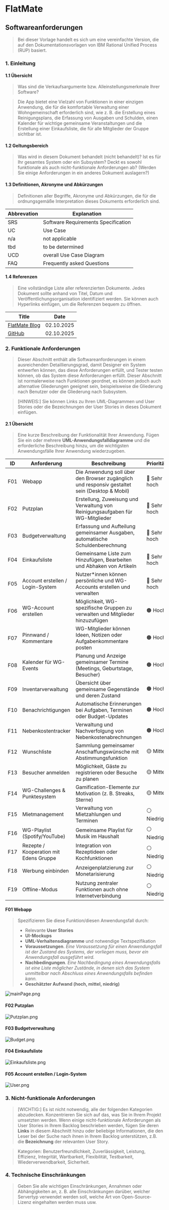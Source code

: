 # FlatMate
## Softwareanforderungen
> Bei dieser Vorlage handelt es sich um eine vereinfachte Version, die auf den Dokumentationsvorlagen von IBM Rational Unified Process (RUP) basiert.

### 1. Einleitung

#### 1.1 Übersicht
> Was sind die Verkaufsargumente bzw. Alleinstellungsmerkmale Ihrer Software?
>

> Die App bietet eine Vielzahl von Funktionen in einer einzigen Anwendung, die für die komfortable Verwaltung einer Wohngemeinschaft erforderlich sind, wie z. B. die Erstellung eines Reinigungsplans, die Erfassung von Ausgaben und Schulden, einen Kalender für wichtige gemeinsame Veranstaltungen und die Erstellung einer Einkaufsliste, die für alle Mitglieder der Gruppe sichtbar ist.

#### 1.2 Geltungsbereich
> Was wird in diesem Dokument behandelt (nicht behandelt)? Ist es für Ihr gesamtes System oder ein Subsystem? Deckt es sowohl funktionale als auch nicht-funktionale Anforderungen ab? (Werden Sie einige Anforderungen in ein anderes Dokument auslagern?)

#### 1.3 Definitionen, Akronyme und Abkürzungen
> Definitionen aller Begriffe, Akronyme und Abkürzungen, die für die ordnungsgemäße Interpretation dieses Dokuments erforderlich sind.

| Abbrevation | Explanation                            |
| ----------- | -------------------------------------- |
| SRS         | Software Requirements Specification    |
| UC          | Use Case                               |
| n/a         | not applicable                         |
| tbd         | to be determined                       |
| UCD         | overall Use Case Diagram               |
| FAQ         | Frequently asked Questions             |


#### 1.4 Referenzen
> Eine vollständige Liste aller referenzierten Dokumente. Jedes Dokument sollte anhand von Titel, Datum und Veröffentlichungsorganisation identifiziert werden. Sie können auch Hyperlinks einfügen, um die Referenzen bequem zu öffnen.



| Title                                                                  | Date       |
|------------------------------------------------------------------------|:----------:|
| [FlatMate Blog](https://github.com/wwindrunnerr/flatmate/discussions/) | 02.10.2025 |
| [GitHub](https://github.com/wwindrunnerr/flatmate)                     | 02.10.2025 |

### 2. Funktionale Anforderungen
> Dieser Abschnitt enthält alle Softwareanforderungen in einem ausreichenden Detaillierungsgrad, damit Designer ein System entwerfen können, das diese Anforderungen erfüllt, und Tester testen können, ob das System diese Anforderungen erfüllt.
> Dieser Abschnitt ist normalerweise nach Funktionen geordnet, es können jedoch auch alternative Gliederungen geeignet sein, beispielsweise die Gliederung nach Benutzer oder die Gliederung nach Subsystem.

> [HINWEIS:]
> Sie können Links zu Ihren UML-Diagrammen und User Stories oder die Bezeichnungen der User Stories in dieses Dokument einfügen.



#### 2.1 Übersicht
> Eine kurze Beschreibung der Funktionalität Ihrer Anwendung.
> Fügen Sie ein oder mehrere **UML-Anwendungsfalldiagramme** und die erforderliche Beschreibung hinzu, um die wichtigsten Anwendungsfälle Ihrer Anwendung wiederzugeben.

| ID  | Anforderung                            | Beschreibung                                                                                  | Priorität    |
|-----|----------------------------------------|-----------------------------------------------------------------------------------------------|--------------|
| F01 | Webapp                                 | Die Anwendung soll über den Browser zugänglich und responsiv gestaltet sein (Desktop & Mobil) | 🔴 Sehr hoch |
| F02 | Putzplan                               | Erstellung, Zuweisung und Verwaltung von Reinigungsaufgaben für WG-Mitglieder                 | 🔴 Sehr hoch |
| F03 | Budgetverwaltung                       | Erfassung und Aufteilung gemeinsamer Ausgaben, automatische Schuldenberechnung                | 🔴 Sehr hoch |
| F04 | Einkaufsliste                          | Gemeinsame Liste zum Hinzufügen, Bearbeiten und Abhaken von Artikeln                          | 🔴 Sehr hoch |
| F05 | Account erstellen / Login-System       | Nutzer*innen können persönliche und WG-Accounts erstellen und verwalten                       | 🔴 Sehr hoch |
| F06 | WG-Account erstellen                   | Möglichkeit, WG-spezifische Gruppen zu verwalten und Mitglieder hinzuzufügen                  | 🟠 Hoch      |
| F07 | Pinnwand / Kommentare                  | WG-Mitglieder können Ideen, Notizen oder Aufgabenkommentare posten                            | 🟠 Hoch      |
| F08 | Kalender für WG-Events                 | Planung und Anzeige gemeinsamer Termine (Meetings, Geburtstage, Besucher)                     | 🟠 Hoch      |
| F09 | Inventarverwaltung                     | Übersicht über gemeinsame Gegenstände und deren Zustand                                       | 🟠 Hoch      |
| F10 | Benachrichtigungen                     | Automatische Erinnerungen bei Aufgaben, Terminen oder Budget-Updates                          | 🟠 Hoch      |
| F11 | Nebenkostentracker                     | Verwaltung und Nachverfolgung von Nebenkostenabrechnungen                                     | 🟠 Hoch      |
| F12 | Wunschliste                            | Sammlung gemeinsamer Anschaffungswünsche mit Abstimmungsfunktion                              | 🟡 Mittel    |
| F13 | Besucher anmelden                      | Möglichkeit, Gäste zu registrieren oder Besuche zu planen                                     | 🟡 Mittel    |
| F14 | WG-Challenges & Punktesystem           | Gamification-Elemente zur Motivation (z. B. Streaks, Sterne)                                  | 🟡 Mittel    |
| F15 | Mietmanagement                         | Verwaltung von Mietzahlungen und Terminen                                                     | ⚪ Niedrig    |
| F16 | WG-Playlist (Spotify/YouTube)          | Gemeinsame Playlist für Musik im Haushalt                                                     | ⚪ Niedrig    |
| F17 | Rezepte / Kooperation mit Edens Gruppe | Integration von Rezeptideen oder Kochfunktionen                                               | ⚪ Niedrig    |
| F18 | Werbung einbinden                      | Anzeigenplatzierung zur Monetarisierung                                                       | ⚪ Niedrig    |
| F19 | Offline-Modus                          | Nutzung zentraler Funktionen auch ohne Internetverbindung                                     | ⚪ Niedrig    |

#### F01 Webapp
> Spezifizieren Sie diese Funktion/diesen Anwendungsfall durch:
> - Relevante **User Stories**
> - **UI-Mockups**
> - **UML-Verhaltensdiagramme** und notwendige Textspezifikation
> - **Voraussetzungen**. *Eine Voraussetzung für einen Anwendungsfall ist der Zustand des Systems, der vorliegen muss, bevor ein Anwendungsfall ausgeführt wird.*
> - **Nachbedingungen**. *Eine Nachbedingung eines Anwendungsfalls ist eine Liste möglicher Zustände, in denen sich das System unmittelbar nach Abschluss eines Anwendungsfalls befinden kann.*
> - **Geschätzter Aufwand (hoch, mittel, niedrig)**

![mainPage.png](docs/mocups/mainPage.png)

#### F02 Putzplan

![Putzplan.png](docs/mocups/Putzplan.png)

#### F03 Budgetverwaltung

![Budget.png](docs/mocups/Budget.png)
#### F04 Einkaufsliste

![Einkaufsliste.png](docs/mocups/Einkaufsliste.png)
#### F05 Account erstellen / Login-System

![User.png](docs/mocups/User.png)
### 3. Nicht-funktionale Anforderungen

> [WICHTIG:]
> Es ist nicht notwendig, alle der folgenden Kategorien abzudecken. Konzentrieren Sie sich auf das, was Sie in Ihrem Projekt umsetzten werden.
> Wenn einige nicht-funktionale Anforderungen als User Stories in Ihrem Backlog beschrieben werden, fügen Sie deren **Links** in diesem Abschnitt hinzu oder beliebige Informationen, die den Leser bei der Suche nach ihnen in Ihrem Backlog unterstützen, z.B. die **Bezeichnung** der relevanten User Story.

> Kategorien: Benutzerfreundlichkeit, Zuverlässigkeit, Leistung, Effizienz, Integrität, Wartbarkeit, Flexibilität, Testbarkeit, Wiederverwendbarkeit, Sicherheit.


### 4. Technische Einschränkungen
> Geben Sie alle wichtigen Einschränkungen, Annahmen oder Abhängigkeiten an, z. B. alle Einschränkungen darüber, welcher Servertyp verwendet werden soll, welche Art von Open-Source-Lizenz eingehalten werden muss usw.